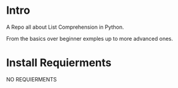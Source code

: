 # Intro
A Repo all about List Comprehension in Python.

From the basics over beginner exmples up to more advanced ones.


# Install Requierments

NO REQUIERMENTS



